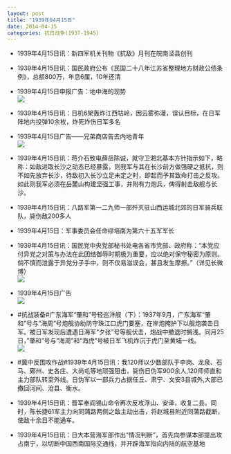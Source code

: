 ```yaml
---
layout: post
title: "1939年04月15日"
date: 2014-04-15
categories: 抗日战争(1937-1945)
---
```


<meta name="referrer" content="no-referrer" />

- 1939年4月15日讯：新四军机关刊物《抗敌》月刊在皖南泾县创刊 

- 1939年4月15日讯：国民政府公布《民国二十八年江苏省整理地方财政公债条例》，总额800万，年息6厘，10年还清 

- 1939年4月15日申报广告：地中海的现势 <br/><img src="https://ww2.sinaimg.cn/large/aca367d8jw1efgl63eq4bj20mq0xgaqx.jpg" />

- 1939年4月15日讯：日机6架轰炸江西牯岭，因云雾弥漫，误认目标，在日军阵地内投弹10余枚，炸死炸伤日军多名 

- 1939年4月15日广告——兄弟商店告去内地青年 <br/><img src="https://ww2.sinaimg.cn/large/aca367d8jw1efgjbbugx9j206t0h175n.jpg" />

- 1939年4月15日讯：蒋介石致电薛岳陈诚，就守卫湘北基本方针指示如下，略称：如敌进取长沙之动态已经暴露，则我军与其在长沙前方做强硬之抵抗，则不如先放弃长沙，待敌初入长沙立足未定之时，即起而予其致命打击之反攻。如此则我军必须在岳麓山构建坚强工事，并附有力炮兵，俾得射击敌舰与长沙。 

- 1939年4月15日讯：八路军第一二九师一部歼灭驻山西运城北郊的日军骑兵联队，毙伤敌200多人 

- 1939年4月15日：军事委员会任命缪培南为第六十五军军长 

- 1939年4月15日讯：国民党中央党部秘书处电各省市党部、政府称：“本党应付异党之对策与办法在此团结御辱时期极为重要，应以绝对保守秘密为原则。倘不慎而泄露于异党分子手中，则不仅易滋误会，甚且发生摩擦。”（详见长微博） <br/><img src="https://ww1.sinaimg.cn/large/aca367d8jw1efg55mlhmgj20c8090q3z.jpg" />

- 1939年4月15日广告 <br/><img src="https://ww2.sinaimg.cn/large/aca367d8jw1efg3p0n9ynj20eb0i40vf.jpg" />

- #抗战装备#广东海军“肇和”号轻巡洋舰（下）：1937年9月，广东海军“肇和”号与”海周“号炮舰协助防守珠江口虎门要塞，在岸炮掩护下以舰炮袭击日军。被日军发现后遭遇日海军“夕张”号等舰伏击，炮战中撤退时搁浅。同月25日，”肇和”号与“海周”和“海虎”号被日军飞机炸沉于虎门至黄埔一线。 <br/><img src="https://ww4.sinaimg.cn/large/aca367d8jw1efg1p485pmj20m80pnteo.jpg" />

- #冀中反围攻作战#1939年4月15日讯：我120师以少数部队于李岗、龙泉、石马、鄚州、史各庄、大尚屯等地顽强阻击，毙伤日伪军900余人,120师师直和主力部队转至外线。日伪军以一部兵力占据任丘、肃宁、文安3县城外,大部已撤回河间、沧县、衡水。 

- 1939年4月15日讯：晋军奉阎锡山命令再次反攻浮山、安泽，收复二县。同时，陈长捷61军主力向同蒲路两侧之敌主动出击，将赵城县附近同蒲路截断，使敌十余日不能通车。 

- 1939年4月15日讯：日大本营海军部作出“情况判断”，首先向参谋本部提出攻占南宁，以切断中国西南国际交通线，并开辟海军指向内陆的航空基地 

